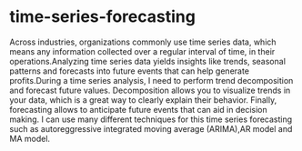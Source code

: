 # time-series-forecasting

Across industries, organizations commonly use time series data, which means any information collected over a regular interval of time, in their operations.Analyzing time series data yields insights like trends, seasonal patterns and forecasts into future events that can help generate profits.During a time series analysis, I need to perform trend decomposition and forecast future values. Decomposition allows you to visualize trends in your data, which is a great way to clearly explain their behavior. Finally, forecasting allows to anticipate future events that can aid in decision making. I can use many different techniques for this time series forecasting such as autoreggressive integrated moving average (ARIMA),AR model and MA model.
